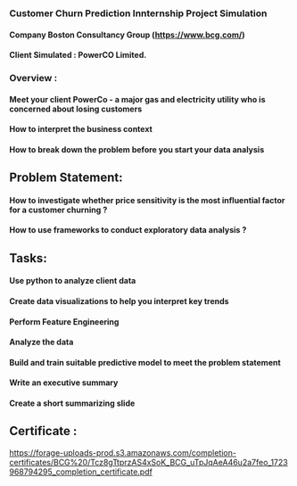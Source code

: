 ### Customer Churn Prediction Innternship Project Simulation
#### Company Boston Consultancy Group (https://www.bcg.com/)
#### Client Simulated : PowerCO Limited.

### Overview :

#### Meet your client PowerCo - a major gas and electricity utility who is concerned about losing customers
#### How to interpret the business context
#### How to break down the problem before you start your data analysis

## Problem Statement:

#### How to investigate whether price sensitivity is the most influential factor for a customer churning ?
#### How to use frameworks to conduct exploratory data analysis ?

## Tasks:

#### Use python to analyze client data
#### Create data visualizations to help you interpret key trends
#### Perform Feature Engineering
#### Analyze the data
#### Build and train suitable predictive model to meet the problem statement
#### Write an executive summary
#### Create a short summarizing slide

## Certificate :
https://forage-uploads-prod.s3.amazonaws.com/completion-certificates/BCG%20/Tcz8gTtprzAS4xSoK_BCG_uTpJqAeA46u2a7feo_1723968794295_completion_certificate.pdf
